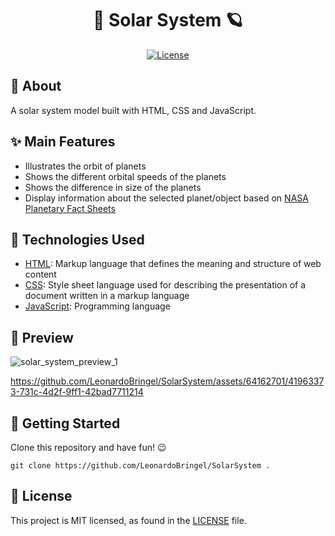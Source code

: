 <h1 align="center">
  🚀 Solar System 🪐
</h1>


<p align="center">
  <a href="https://github.com/LeonardoBringel/SolarSystem/blob/main/LICENSE">
    <img src="https://img.shields.io/github/license/LeonardoBringel/SolarSystem?color=blue" alt="License">
  </a>
</p>


## 📌 About

A solar system model built with HTML, CSS and JavaScript.


## ✨ Main Features

* Illustrates the orbit of planets
* Shows the different orbital speeds of the planets
* Shows the difference in size of the planets
* Display information about the selected planet/object based on [NASA Planetary Fact Sheets](https://nssdc.gsfc.nasa.gov/planetary/planetfact.html)


## 🚀 Technologies Used

* [HTML](https://en.wikipedia.org/wiki/HTML): Markup language that defines the meaning and structure of web content
* [CSS](https://en.wikipedia.org/wiki/CSS): Style sheet language used for describing the presentation of a document written in a markup language
* [JavaScript](https://en.wikipedia.org/wiki/JavaScript): Programming language


## 🎨 Preview

![solar_system_preview_1](https://github.com/LeonardoBringel/SolarSystem/assets/64162701/a5ded5f7-ea6f-4fb9-8ec4-4232ee7d726f)

https://github.com/LeonardoBringel/SolarSystem/assets/64162701/41963373-731c-4d2f-9ff1-42bad7711214


## 🚚 Getting Started

Clone this repository and have fun! 😉
```
git clone https://github.com/LeonardoBringel/SolarSystem .
```


## 📄 License

This project is MIT licensed, as found in the [LICENSE](./LICENSE) file.
